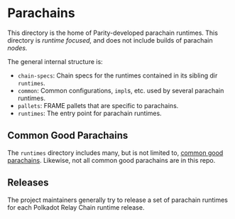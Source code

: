 # Parachains

This directory is the home of Parity-developed parachain runtimes. This directory is _runtime
focused,_ and does not include builds of parachain _nodes._

The general internal structure is:

- `chain-specs`: Chain specs for the runtimes contained in its sibling dir `runtimes`.
- `common`: Common configurations, `impl`s, etc. used by several parachain runtimes.
- `pallets`: FRAME pallets that are specific to parachains.
- `runtimes`: The entry point for parachain runtimes.

## Common Good Parachains

The `runtimes` directory includes many, but is not limited to,
[common good parachains](https://wiki.polkadot.network/docs/learn-common-goods). Likewise, not all
common good parachains are in this repo.

## Releases

The project maintainers generally try to release a set of parachain runtimes for each Polkadot
Relay Chain runtime release.
